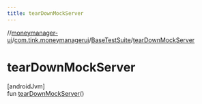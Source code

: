 ```yaml
---
title: tearDownMockServer
---
```

//[moneymanager-ui](../../../index.html)/[com.tink.moneymanagerui](../index.html)/[BaseTestSuite](index.html)/[tearDownMockServer](tear-down-mock-server.html)



# tearDownMockServer



[androidJvm]\
fun [tearDownMockServer](tear-down-mock-server.html)()




